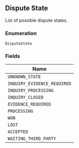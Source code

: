 ## Dispute State

List of possible dispute states.

### Enumeration

`DisputeState`

### Fields

| Name |
|  --- |
| `UNKNOWN_STATE` |
| `INQUIRY_EVIDENCE_REQUIRED` |
| `INQUIRY_PROCESSING` |
| `INQUIRY_CLOSED` |
| `EVIDENCE_REQUIRED` |
| `PROCESSING` |
| `WON` |
| `LOST` |
| `ACCEPTED` |
| `WAITING_THIRD_PARTY` |

